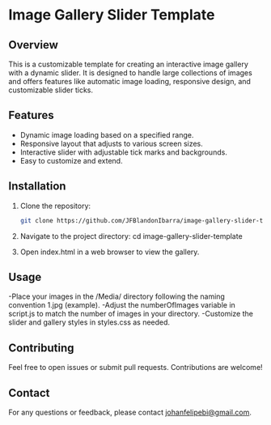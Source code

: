 # Image Gallery Slider Template

## Overview

This is a customizable template for creating an interactive image gallery with a dynamic slider. It is designed to handle large collections of images and offers features like automatic image loading, responsive design, and customizable slider ticks.

## Features

- Dynamic image loading based on a specified range.
- Responsive layout that adjusts to various screen sizes.
- Interactive slider with adjustable tick marks and backgrounds.
- Easy to customize and extend.

## Installation

1. Clone the repository:
   ```bash
   git clone https://github.com/JFBlandonIbarra/image-gallery-slider-template.git

2. Navigate to the project directory:
cd image-gallery-slider-template

3. Open index.html in a web browser to view the gallery.

## Usage

-Place your images in the /Media/ directory following the naming convention 1.jpg (example).
-Adjust the numberOfImages variable in script.js to match the number of images in your directory.
-Customize the slider and gallery styles in styles.css as needed.

## Contributing
Feel free to open issues or submit pull requests. Contributions are welcome!

## Contact
For any questions or feedback, please contact johanfelipebi@gmail.com.